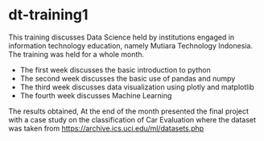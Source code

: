 # dt-training1

This training discusses Data Science held by institutions engaged in information technology education, namely Mutiara Technology Indonesia. The training was held for a whole month.

- The first week discusses the basic introduction to python
- The second week discusses the basic use of pandas and numpy
- The third week discusses data visualization using plotly and matplotlib
- The fourth week discusses Machine Learning

The results obtained, At the end of the month presented the final project with a case study on the classification of Car Evaluation where the dataset was taken from https://archive.ics.uci.edu/ml/datasets.php
